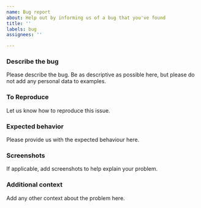 ```yaml
---
name: Bug report
about: Help out by informing us of a bug that you've found
title: ''
labels: bug
assignees: ''

---
```


### Describe the bug

Please describe the bug. Be as descriptive as possible here, but please do not add any personal data to examples.

### To Reproduce

Let us know how to reproduce this issue.

### Expected behavior

Please provide us with the expected behaviour here.

### Screenshots

If applicable, add screenshots to help explain your problem.

### Additional context

Add any other context about the problem here.
